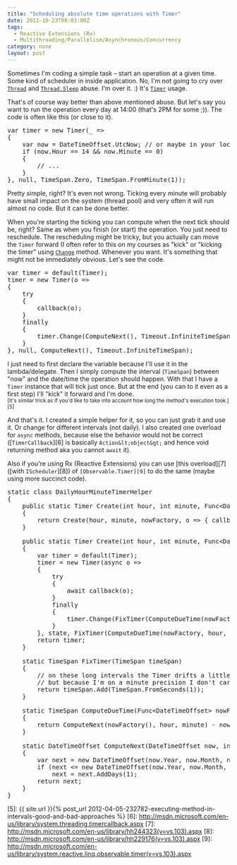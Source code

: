 ```yaml
---
title: "Scheduling absolute time operations with Timer"
date: 2013-10-23T08:03:00Z
tags:
  - Reactive Extensions (Rx)
  - Multithreading/Parallelism/Asynchronous/Concurrency
category: none
layout: post
---
```

Sometimes I'm coding a simple task – start an operation at a given time. Some kind of scheduler in inside application. No, I'm not going to cry over [`Thread`][1] and [`Thread.Sleep`][2] abuse. I'm over it. :) It's [`Timer`][3] usage. 

<!-- excerpt -->

That's of course way better than above mentioned abuse. But let's say you want to run the operation every day at 14:00 (that's 2PM for some ;)). The code is often like this (or close to it).

<pre class="brush:csharp">
var timer = new Timer(_ =&gt; 
{
	var now = DateTimeOffset.UtcNow; // or maybe in your local time
	if (now.Hour == 14 &amp;&amp; now.Minute == 0)
	{
		// ...
	}
}, null, TimeSpan.Zero, TimeSpan.FromMinute(1));
</pre>

Pretty simple, right? It's even not wrong. Ticking every minute will probably have small impact on the system (thread pool) and very often it will run almost no code. But it can be done better.

When you're starting the ticking you can compute when the next tick should be, right? Same as when you finish (or start) the operation. You just need to reschedule. The rescheduling might be tricky, but you actually can move the `Timer` forward (I often refer to this on my courses as "kick" or "kicking the timer" using [`Change`][4] method. Whenever you want. It's something that might not be immediately obvious. Let's see the code.

<pre class="brush:csharp">
var timer = default(Timer);
timer = new Timer(o =&gt;
{
	try
	{
		callback(o);
	}
	finally
	{
		timer.Change(ComputeNext(), Timeout.InfiniteTimeSpan);
	}
}, null, ComputeNext(), Timeout.InfiniteTimeSpan);
</pre>

I just need to first declare the variable because I'll use it in the lambda/delegate. Then I simply compute the interval (`TimeSpan`) between "now" and the date/time the operation should happen. With that I have a `Timer` instance that will tick just once. But at the end (you can to it even as a first step) I'll "kick" it forward and I'm done.<br />
<small>[It's similar trick as if you'd like to take into account how long the method's execution took.][5]</small>

And that's it. I created a simple helper for it, so you can just grab it and use it. Or change for different intervals (not daily). I also created one overload for `async` methods, because else the behavior would not be correct ([`TimerCallback`][6] is basically `Action&lt;object&gt;` and hence void returning method aka you cannot `await` it).


Also if you're using Rx (Reactive Extensions) you can use [this overload][7] ([with `IScheduler`][8]) of `[Observable.Timer][9]` to do the same (maybe using more succinct code).

<pre class="brush:csharp">
static class DailyHourMinuteTimerHelper
{
	public static Timer Create(int hour, int minute, Func&lt;DateTimeOffset&gt; nowFactory, TimerCallback callback, object state)
	{
		return Create(hour, minute, nowFactory, o =&gt; { callback(o); return Task.FromResult&lt;object&gt;(null); }, state);
	}

	public static Timer Create(int hour, int minute, Func&lt;DateTimeOffset&gt; nowFactory, Func&lt;object, Task&gt; callback, object state)
	{
		var timer = default(Timer);
		timer = new Timer(async o =&gt;
		{
			try
			{
				await callback(o);
			}
			finally
			{
				timer.Change(FixTimer(ComputeDueTime(nowFactory, hour, minute)), Timeout.InfiniteTimeSpan);
			}
		}, state, FixTimer(ComputeDueTime(nowFactory, hour, minute)), Timeout.InfiniteTimeSpan);
		return timer;
	}
	
	static TimeSpan FixTimer(TimeSpan timeSpan)
	{
		// on these long intervals the Timer drifts a little (probably because time corrections when synchronized from NTP)
		// but because I'm on a minute precision I don't care a second
		return timeSpan.Add(TimeSpan.FromSeconds(1));
	}

	static TimeSpan ComputeDueTime(Func&lt;DateTimeOffset&gt; nowFactory, int hour, int minute)
	{
		return ComputeNext(nowFactory(), hour, minute) - nowFactory();
	}

	static DateTimeOffset ComputeNext(DateTimeOffset now, int hour, int minute)
	{
		var next = new DateTimeOffset(now.Year, now.Month, now.Day, hour, minute, 0, now.Offset);
		if (next &lt;= new DateTimeOffset(now.Year, now.Month, now.Day, now.Hour, now.Minute, 0, now.Offset))
			next = next.AddDays(1);
		return next;
	}
}
</pre>

[1]: http://msdn.microsoft.com/en-us/library/system.threading.thread.aspx
[2]: http://msdn.microsoft.com/en-us/library/274eh01d.aspx
[3]: http://msdn.microsoft.com/en-us/library/system.threading.timer.aspx
[4]: http://msdn.microsoft.com/en-us/library/317hx6fa.aspx
[5]: {{ site.url }}{% post_url 2012-04-05-232782-executing-method-in-intervals-good-and-bad-approaches %}
[6]: http://msdn.microsoft.com/en-us/library/system.threading.timercallback.aspx
[7]: http://msdn.microsoft.com/en-us/library/hh244323(v=vs.103).aspx
[8]: http://msdn.microsoft.com/en-us/library/hh229176(v=vs.103).aspx
[9]: http://msdn.microsoft.com/en-us/library/system.reactive.linq.observable.timer(v=vs.103).aspx